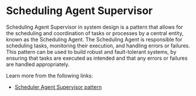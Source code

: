 # Scheduling Agent Supervisor

Scheduling Agent Supervisor in system design is a pattern that allows for the scheduling and coordination of tasks or processes by a central entity, known as the Scheduling Agent. The Scheduling Agent is responsible for scheduling tasks, monitoring their execution, and handling errors or failures. This pattern can be used to build robust and fault-tolerant systems, by ensuring that tasks are executed as intended and that any errors or failures are handled appropriately.

Learn more from the following links:

- [Scheduler Agent Supervisor pattern](https://learn.microsoft.com/en-us/azure/architecture/patterns/scheduler-agent-supervisor)